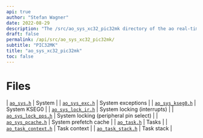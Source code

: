```yaml
---
api: true
author: "Stefan Wagner"
date: 2022-08-29
description: "The /src/ao_sys_xc32_pic32mk directory of the ao real-time operating system."
draft: false
permalink: /api/src/ao_sys_xc32_pic32mk/ 
subtitle: "PIC32MK"
title: "ao_sys_xc32_pic32mk"
toc: false
---
```


# Files

| [`ao_sys.h`](ao_sys.h.md) | System |
| [`ao_sys_exc.h`](ao_sys_exc.h.md) | System exceptions |
| [`ao_sys_kseg0.h`](ao_sys_kseg0.h.md) | System KSEG0 |
| [`ao_sys_lock_ir.h`](ao_sys_lock_ir.h.md) | System locking (interrupts) |
| [`ao_sys_lock_pps.h`](ao_sys_lock_pps.h.md) | System locking (peripheral pin select) |
| [`ao_sys_pcache.h`](ao_sys_pcache.h.md) | System prefetch cache |
| [`ao_task.h`](ao_task.h.md) | Tasks |
| [`ao_task_context.h`](ao_task_context.h.md) | Task context |
| [`ao_task_stack.h`](ao_task_stack.h.md) | Task stack |
